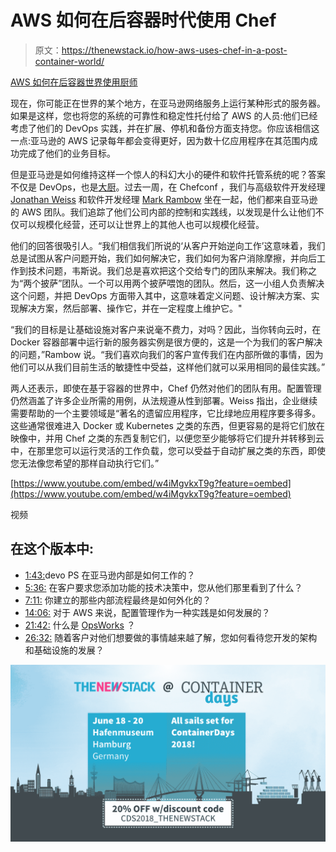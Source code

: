 # AWS 如何在后容器时代使用 Chef

> 原文：<https://thenewstack.io/how-aws-uses-chef-in-a-post-container-world/>

[AWS 如何在后容器世界使用厨师](https://thenewstack.simplecast.com/episodes/how-aws-uses-chef-in-a-post-container-world)

现在，你可能正在世界的某个地方，在亚马逊网络服务上运行某种形式的服务器。如果是这样，您也将您的系统的可靠性和稳定性托付给了 AWS 的人员:他们已经考虑了他们的 DevOps 实践，并在扩展、停机和备份方面支持您。你应该相信这一点:亚马逊的 AWS 记录每年都会变得更好，因为数十亿应用程序在其范围内成功完成了他们的业务目标。

但是亚马逊是如何维持这样一个惊人的科幻大小的硬件和软件托管系统的呢？答案不仅是 DevOps，也是[大厨](https://www.chef.io/)。过去一周，在 Chefconf ，我们与高级软件开发经理 [Jonathan Weiss](https://www.slideshare.net/jweiss) 和软件开发经理 [Mark Rambow](https://www.linkedin.com/in/markrambow/) 坐在一起，他们都来自亚马逊的 AWS 团队。我们追踪了他们公司内部的控制和实践线，以发现是什么让他们不仅可以规模化经营，还可以让世界上的其他人也可以规模化经营。

他们的回答很吸引人。“我们相信我们所说的‘从客户开始逆向工作’这意味着，我们总是试图从客户问题开始，我们如何解决它，我们如何为客户消除摩擦，并向后工作到技术问题，韦斯说。我们总是喜欢把这个交给专门的团队来解决。我们称之为“两个披萨”团队。一个可以用两个披萨喂饱的团队。然后，这一小组人负责解决这个问题，并把 DevOps 方面带入其中，这意味着定义问题、设计解决方案、实现解决方案，然后部署、操作它，并在一定程度上维护它。"

“我们的目标是让基础设施对客户来说毫不费力，对吗？因此，当你转向云时，在 Docker 容器部署中运行新的服务器实例是很方便的，这是一个为我们的客户解决的问题，”Rambow 说。“我们喜欢向我们的客户宣传我们在内部所做的事情，因为他们可以从我们目前生活的敏捷性中受益，这样他们就可以采用相同的最佳实践。”

两人还表示，即使在基于容器的世界中，Chef 仍然对他们的团队有用。配置管理仍然涵盖了许多企业所需的用例，从法规遵从性到部署。Weiss 指出，企业继续需要帮助的一个主要领域是“著名的遗留应用程序，它比绿地应用程序要多得多。这些通常很难进入 Docker 或 Kubernetes 之类的东西，但更容易的是将它们放在映像中，并用 Chef 之类的东西复制它们，以便您至少能够将它们提升并转移到云中，在那里您可以运行灵活的工作负载，您可以受益于自动扩展之类的东西，即使您无法像您希望的那样自动执行它们。”

[https://www.youtube.com/embed/w4iMgvkxT9g?feature=oembed](https://www.youtube.com/embed/w4iMgvkxT9g?feature=oembed)

视频

## 在这个版本中:

*   [1:43:](https://thenewstack.simplecast.com/episodes/how-aws-uses-chef-in-a-post-container-world?t=1:43)devo PS 在亚马逊内部是如何工作的？
*   [5:36:](https://thenewstack.simplecast.com/episodes/how-aws-uses-chef-in-a-post-container-world?t=5:36) 在客户要求您添加功能的技术决策中，您从他们那里看到了什么？
*   [7:11:](https://thenewstack.simplecast.com/episodes/how-aws-uses-chef-in-a-post-container-world?t=7:11) 你建立的那些内部流程最终是如何外化的？
*   [14:06:](https://thenewstack.simplecast.com/episodes/how-aws-uses-chef-in-a-post-container-world?t=14:06) 对于 AWS 来说，配置管理作为一种实践是如何发展的？
*   [21:42:](https://thenewstack.simplecast.com/episodes/how-aws-uses-chef-in-a-post-container-world?t=21:42) 什么是 [OpsWorks](https://aws.amazon.com/opsworks/) ？
*   [26:32:](https://thenewstack.simplecast.com/episodes/how-aws-uses-chef-in-a-post-container-world?t=26:32) 随着客户对他们想要做的事情越来越了解，您如何看待您开发的架构和基础设施的发展？

![](img/d6fadc971138831ab73e5e633e0f7dd5.png)

<svg xmlns:xlink="http://www.w3.org/1999/xlink" viewBox="0 0 68 31" version="1.1"><title>Group</title> <desc>Created with Sketch.</desc></svg>